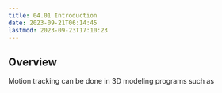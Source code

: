 ```yaml
---
title: 04.01 Introduction
date: 2023-09-21T06:14:45
lastmod: 2023-09-23T17:10:23
---
```


## Overview

Motion tracking can be done in 3D modeling programs such as
